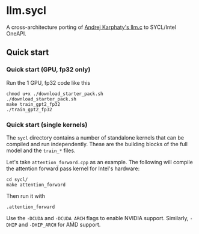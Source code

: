 # llm.sycl
A cross-architecture porting of [Andrej Karphaty's llm.c](https://github.com/karpathy/llm.c) to SYCL/Intel OneAPI.

## Quick start

### Quick start (GPU, fp32 only)
Run the 1 GPU, fp32 code like this
```shell
chmod u+x ./download_starter_pack.sh
./download_starter_pack.sh
make train_gpt2_fp32
./train_gpt2_fp32
```

### Quick start (single kernels)

The `sycl` directory contains a number of standalone kernels that can be compiled and run independently. These are the building blocks of the full model and the `train_*` files.

Let's take `attention_forward.cpp` as an example. The following will compile the attention forward pass kernel for Intel's hardware:

```shell
cd sycl/
make attention_forward
```

Then run it with
```shell
.attention_forward
```

Use the `-DCUDA` and `-DCUDA_ARCH` flags to enable NVIDIA support. Similarly, `-DHIP` and `-DHIP_ARCH` for AMD support.





